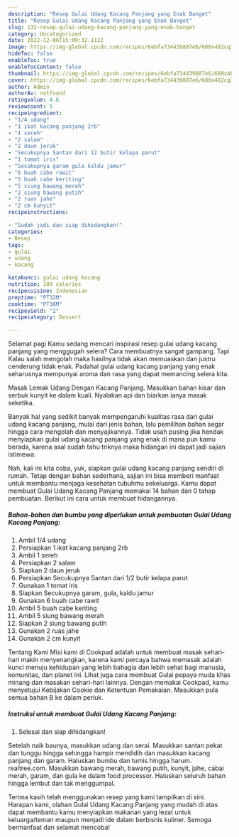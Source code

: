 ```yaml
---
description: "Resep Gulai Udang Kacang Panjang yang Enak Banget"
title: "Resep Gulai Udang Kacang Panjang yang Enak Banget"
slug: 132-resep-gulai-udang-kacang-panjang-yang-enak-banget
category: Uncategorized
date: 2022-12-06T15:09:32.112Z
image: https://img-global.cpcdn.com/recipes/6ebfa734439887e6/680x482cq70/gulai-udang-kacang-panjang-foto-resep-utama.jpg
hideToc: false
enableToc: true
enableTocContent: false
thumbnail: https://img-global.cpcdn.com/recipes/6ebfa734439887e6/680x482cq70/gulai-udang-kacang-panjang-foto-resep-utama.jpg
cover: https://img-global.cpcdn.com/recipes/6ebfa734439887e6/680x482cq70/gulai-udang-kacang-panjang-foto-resep-utama.jpg
author: Admin
authorAv: notfound
ratingvalue: 4.6
reviewcount: 5
recipeingredient:
- "1/4 udang"
- "1 ikat kacang panjang 2rb"
- "1 sereh"
- "2 salam"
- "2 daun jeruk"
- "Secukupnya Santan dari 12 butir kelapa parut"
- "1 tomat iris"
- "Secukupnya garam gula kaldu jamur"
- "6 buah cabe rawit"
- "5 buah cabe keriting"
- "5 siung bawang merah"
- "2 siung bawang putih"
- "2 ruas jahe"
- "2 cm kunyit"
recipeinstructions:

- "Sudah jadi dan siap dihidangkan!"
categories:
- Resep
tags:
- gulai
- udang
- kacang

katakunci: gulai udang kacang 
nutrition: 189 calories
recipecuisine: Indonesian
preptime: "PT32M"
cooktime: "PT38M"
recipeyield: "2"
recipecategory: Dessert

---
```



Selamat pagi Kamu sedang mencari inspirasi resep gulai udang kacang panjang yang menggugah selera? Cara membuatnya sangat gampang. Tapi Kalau salah mengolah maka hasilnya tidak akan memuaskan dan justru cenderung tidak enak. Padahal gulai udang kacang panjang yang enak seharusnya mempunyai aroma dan rasa yang dapat memancing selera kita.


Masak Lemak Udang Dengan Kacang Panjang. Masukkan bahan kisar dan serbuk kunyit ke dalam kuali. Nyalakan api dan biarkan ianya masak seketika.

Banyak hal yang sedikit banyak mempengaruhi kualitas rasa dari gulai udang kacang panjang, mulai dari jenis bahan, lalu pemilihan bahan segar hingga cara mengolah dan menyajikannya. Tidak usah pusing jika hendak menyiapkan gulai udang kacang panjang yang enak di mana pun kamu berada, karena asal sudah tahu triknya maka hidangan ini dapat jadi sajian istimewa.


Nah, kali ini kita coba, yuk, siapkan gulai udang kacang panjang sendiri di rumah. Tetap dengan bahan sederhana, sajian ini bisa memberi manfaat untuk membantu menjaga kesehatan tubuhmu sekeluarga. Kamu dapat membuat Gulai Udang Kacang Panjang memakai 14 bahan dan 0 tahap pembuatan. Berikut ini cara untuk membuat hidangannya.

<!--inarticleads1-->

##### Bahan-bahan dan bumbu yang diperlukan untuk pembuatan Gulai Udang Kacang Panjang:

1. Ambil 1/4 udang
1. Persiapkan 1 ikat kacang panjang 2rb
1. Ambil 1 sereh
1. Persiapkan 2 salam
1. Siapkan 2 daun jeruk
1. Persiapkan Secukupnya Santan dari 1/2 butir kelapa parut
1. Gunakan 1 tomat iris
1. Siapkan Secukupnya garam, gula, kaldu jamur
1. Gunakan 6 buah cabe rawit
1. Ambil 5 buah cabe keriting
1. Ambil 5 siung bawang merah
1. Siapkan 2 siung bawang putih
1. Gunakan 2 ruas jahe
1. Gunakan 2 cm kunyit


Tentang Kami Misi kami di Cookpad adalah untuk membuat masak sehari-hari makin menyenangkan, karena kami percaya bahwa memasak adalah kunci menuju kehidupan yang lebih bahagia dan lebih sehat bagi manusia, komunitas, dan planet ini. Lihat juga cara membuat Gulai pepaya muda khas minang dan masakan sehari-hari lainnya. Dengan memakai Cookpad, kamu menyetujui Kebijakan Cookie dan Ketentuan Pemakaian. Masukkan pula semua bahan B ke dalam periuk. 

<!--inarticleads2-->

##### Instruksi untuk membuat Gulai Udang Kacang Panjang:


1. Selesai dan siap dihidangkan!

Setelah naik baunya, masukkan udang dan serai. Masukkan santan pekat dan tunggu hingga sehingga hampir mendidih dan masukkan kacang panjang dan garam. Haluskan bumbu dan tumis hingga harum. realtree.com. Masukkan bawang merah, bawang putih, kunyit, jahe, cabai merah, garam, dan gula ke dalam food processor. Haluskan seluruh bahan hingga lembut dan tak menggumpal. 

Terima kasih telah menggunakan resep yang kami tampilkan di sini. Harapan kami, olahan Gulai Udang Kacang Panjang yang mudah di atas dapat membantu kamu menyiapkan makanan yang lezat untuk keluarga/teman maupun menjadi ide dalam berbisnis kuliner. Semoga bermanfaat dan selamat mencoba!
